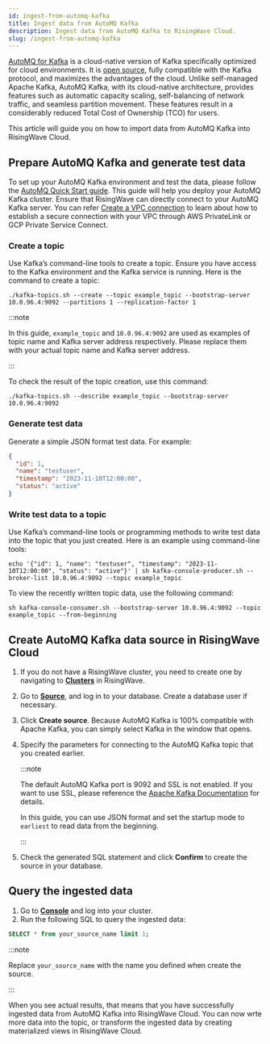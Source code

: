 ```yaml
---
id: ingest-from-automq-kafka
title: Ingest data from AutoMQ Kafka
description: Ingest data from AutoMQ Kafka to RisingWave Cloud.
slug: /ingest-from-automq-kafka
---
```

<head>
  <link rel="canonical" href="https://docs.risingwave.com/docs/current/ingest-from-automq-kafka/" />
</head>

[AutoMQ for Kafka](https://docs.automq.com/zh/docs/automq-s3kafka/YUzOwI7AgiNIgDk1GJAcu6Uanog) is a cloud-native version of Kafka specifically optimized for cloud environments. It is [open source](https://github.com/AutoMQ/automq-for-kafka), fully compatible with the Kafka protocol, and maximizes the advantages of the cloud. Unlike self-managed Apache Kafka, AutoMQ Kafka, with its cloud-native architecture, provides features such as automatic capacity scaling, self-balancing of network traffic, and seamless partition movement. These features result in a considerably reduced Total Cost of Ownership (TCO) for users.

This article will guide you on how to import data from AutoMQ Kafka into RisingWave Cloud.

## Prepare AutoMQ Kafka and generate test data

To set up your AutoMQ Kafka environment and test the data, please follow the [AutoMQ Quick Start guide](https://docs.automq.com/zh/docs/automq-s3kafka/VKpxwOPvciZmjGkHk5hcTz43nde). This guide will help you deploy your AutoMQ Kafka cluster. Ensure that RisingWave can directly connect to your AutoMQ Kafka server. You can refer [Create a VPC connection](/cloud/create-a-connection) to learn about how to establish a secure connection with your VPC through AWS PrivateLink or GCP Private Service Connect.

### Create a topic

Use Kafka’s command-line tools to create a topic. Ensure you have access to the Kafka environment and the Kafka service is running. Here is the command to create a topic:

```shell
./kafka-topics.sh --create --topic example_topic --bootstrap-server 10.0.96.4:9092 --partitions 1 --replication-factor 1
```
:::note

In this guide, `example_topic` and `10.0.96.4:9092` are used as examples of topic name and Kafka server address respectively. Please replace them with your actual topic name and Kafka server address.

:::


To check the result of the topic creation, use this command:
```shell
./kafka-topics.sh --describe example_topic --bootstrap-server 10.0.96.4:9092
```
### Generate test data

Generate a simple JSON format test data. For example:
```json
{
  "id": 1,
  "name": "testuser",
  "timestamp": "2023-11-10T12:00:00",
  "status": "active"
}
```

### Write test data to a topic

Use Kafka’s command-line tools or programming methods to write test data into the topic that you just created. Here is an example using command-line tools:
```shell
echo '{"id": 1, "name": "testuser", "timestamp": "2023-11-10T12:00:00", "status": "active"}' | sh kafka-console-producer.sh --broker-list 10.0.96.4:9092 --topic example_topic
```


To view the recently written topic data, use the following command:
```shell
sh kafka-console-consumer.sh --bootstrap-server 10.0.96.4:9092 --topic example_topic --from-beginning
```

## Create AutoMQ Kafka data source in RisingWave Cloud

1. If you do not have a RisingWave cluster, you need to create one by navigating to [**Clusters**](https://cloud.risingwave.com/clusters/) in RisingWave.
2. Go to [**Source**](https://cloud.risingwave.com/source/), and log in to your database. Create a database user if necessary.
3. Click **Create source**. Because AutoMQ Kafka is 100% compatible with Apache Kafka, you can simply select Kafka in the window that opens. 
5. Specify the parameters for connecting to the AutoMQ Kafka topic that you created earlier.

   :::note

   The default AutoMQ Kafka port is 9092 and SSL is not enabled. If you want to use SSL, please reference the [Apache Kafka Documentation](https://kafka.apache.org/documentation/#security_ssl) for details.
   
   In this guide, you can use JSON format and set the startup mode to `earliest` to read data from the beginning.

   :::

7. Check the generated SQL statement and click **Confirm** to create the source in your database.

## Query the ingested data

1. Go to [**Console**](https://cloud.risingwave.com/console/) and log into your cluster.
2. Run the following SQL to query the ingested data:
```sql
SELECT * from your_source_name limit 1;
```
:::note

Replace `your_source_name` with the name you defined when create the source.

:::

When you see actual results, that means that you have successfully ingested data from AutoMQ Kafka into RisingWave Cloud. You can now wrte more data into the topic, or transform the ingested data by creating materialized views in RisingWave Cloud.
